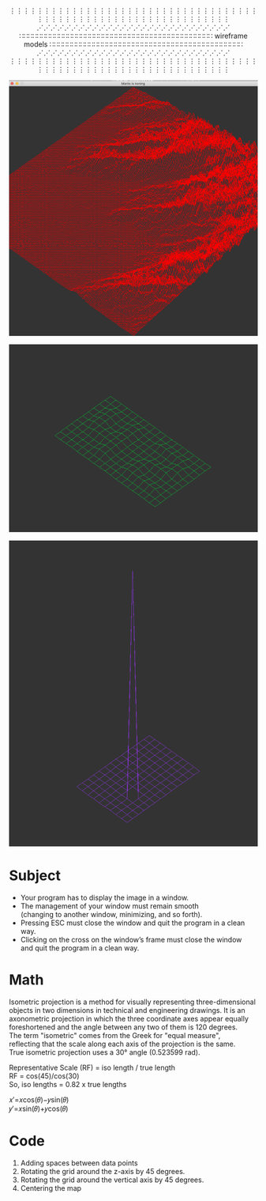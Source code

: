 <p align="center">
⋮⋮⋮⋮⋮⋮⋮⋮⋮⋮⋮⋮⋮⋮⋮⋮⋮⋮⋮⋮⋮⋮⋮⋮⋮⋮⋮⋮⋮⋮⋮⋮⋮⋮⋮⋮⋮⋮⋮⋮⋮⋮⋮⋮⋮⋮⋮⋮⋮⋮⋮⋮⋮⋮⋮⋮⋮⋮⋮⋮⋮⋮⋮⋮  
⋰⋰⋰⋰⋰⋰⋰⋰⋰⋰⋰⋰⋰⋰⋰⋰⋰⋰⋰⋰⋰⋰⋰⋰⋰⋰⋰⋰   
∷∷∷∷∷∷∷∷∷∷∷∷∷∷∷∷∷∷∷∷∷∷∷∷∷∷∷∷∷∷∷∷∷∷∷∷∷∷∷∷∷∷∷∷  
                 wireframe models                
∷∷∷∷∷∷∷∷∷∷∷∷∷∷∷∷∷∷∷∷∷∷∷∷∷∷∷∷∷∷∷∷∷∷∷∷∷∷∷∷∷∷∷∷  
⋰⋰⋰⋰⋰⋰⋰⋰⋰⋰⋰⋰⋰⋰⋰⋰⋰⋰⋰⋰⋰⋰⋰⋰⋰⋰⋰⋰  
⋮⋮⋮⋮⋮⋮⋮⋮⋮⋮⋮⋮⋮⋮⋮⋮⋮⋮⋮⋮⋮⋮⋮⋮⋮⋮⋮⋮⋮⋮⋮⋮⋮⋮⋮⋮⋮⋮⋮⋮⋮⋮⋮⋮⋮⋮⋮⋮⋮⋮⋮⋮⋮⋮⋮⋮⋮⋮⋮⋮⋮⋮⋮⋮  
</p>

![Alt text](Pictures/fdf1.png "fdf1")

![Alt text](Pictures/fdf2.png "fdf2")

![Alt text](Pictures/fdf3.png "fdf3")
 
# Subject 
- Your program has to display the image in a window.  
- The management of your window must remain smooth  
(changing to another window, minimizing, and so forth).  
- Pressing ESC must close the window and quit the program in a clean way.  
- Clicking on the cross on the window’s frame must close the window  
and quit the program in a clean way.  
  
  
# Math 
Isometric projection is a method for visually representing three-dimensional  
objects in two dimensions in technical and engineering drawings. It is an   
axonometric projection in which the three coordinate axes appear equally   
foreshortened and the angle between any two of them is 120 degrees.  
The term "isometric" comes from the Greek for "equal measure",   
reflecting that the scale along each axis of the projection is the same.  
True isometric projection uses a 30° angle (0.523599 rad).  

Representative Scale (RF) = iso length / true length  
RF = cos(45)/cos(30)  
So, iso lengths = 0.82 x true lengths  

  𝑥′=𝑥cos(𝜃)−𝑦sin(𝜃)  
  𝑦′=𝑥sin(𝜃)+𝑦cos(𝜃)

# Code 
1. Adding spaces between data points  
2. Rotating the grid around the z-axis by 45 degrees. 
3. Rotating the grid around the vertical axis by 45 degrees. 
4. Centering the map  
  